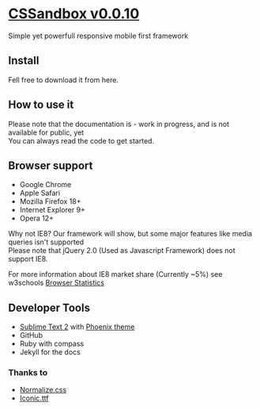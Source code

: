 # [CSSandbox v0.0.10](http://www.thepixelsandbox.com)
Simple yet powerfull responsive mobile first framework


## Install
Fell free to download it from here.


## How to use it
Please note that the documentation is - work in progress, and is not available for public, yet<br>
You can always read the code to get started.


## Browser support
* Google Chrome
* Apple Safari
* Mozilla Firefox 18+
* Internet Explorer 9+
* Opera 12+

Why not IE8? Our framework will show, but some major features like media queries isn't supported<br>
Please note that jQuery 2.0 (Used as Javascript Framework) does not support IE8.

For more information about IE8 market share (Currently ~5%) see w3schools
[Browser Statistics](http://www.w3schools.com/browsers/browsers_explorer.asp)


## Developer Tools
* [Sublime Text 2](http://www.sublimetext.com/) with [Phoenix theme](https://github.com/netatoo/phoenix-theme)
* GitHub
* Ruby with compass
* Jekyll for the docs



### Thanks to
* [Normalize.css](https://github.com/necolas/normalize.css/)
* [Iconic.ttf](http://somerandomdude.com/work/iconic/)